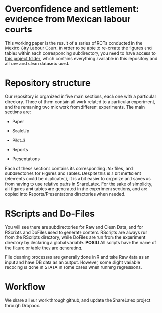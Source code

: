 # Overconfidence and settlement: evidence from Mexican labour courts

This working paper is the result of a series of RCTs conducted in the Mexico City Labour Court. 
In order to be able to re-create the figures and tables within each corresponding subdirectory, you need to have access to [this project folder](), which contains everything available in this repository and all raw and clean datasets used.

# Repository structure

Our repository is organized in five main sections, each one with a particular directory. Three of them contain all work related to a particular experiment, and the remaining two mix work from different experiments. The main sections are:

- Paper

- ScaleUp

- Pilot_3

- Reports

- Presentations

Each of these sections contains its corresponding *.tex* files, and subdirectories for Figures and Tables. Despite this is a bit inefficient (elements could be duplicated), it is a bit easier to organize and saves us from having to use relative paths in ShareLatex. For the sake of simplicity, all figures and tables are generated in the experiment sections, and are copied into Reports/Presentations directories when needed. 

# RScripts and Do-Files

You will see there are subdirectories for Raw and Clean Data, and for RScripts and DoFiles used to generate content. RScripts are always run from the RScripts directory, while DoFiles are run from the experiment directory by declaring a global variable. **POSILI** All scripts have the name of the figure or table they are generating.

File cleaning processes are generally done in R and take Raw data as an input and have DB data as an output. However, some slight variable recoding is done in STATA in some cases when running regressions. 

# Workflow 

We share all our work through github, and update the ShareLatex project through Dropbox.